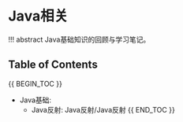 # Java相关

!!! abstract 
    Java基础知识的回顾与学习笔记。

## Table of Contents

{{ BEGIN_TOC }}
- Java基础:
    - Java反射: Java反射/Java反射
{{ END_TOC }}